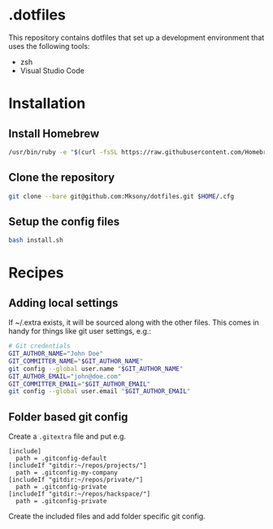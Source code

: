 # .dotfiles
This repository contains dotfiles that set up a development environment that
uses the following tools:

* zsh
* Visual Studio Code

# Installation

## Install Homebrew
```sh
/usr/bin/ruby -e "$(curl -fsSL https://raw.githubusercontent.com/Homebrew/install/master/install)"
```

## Clone the repository
```sh
git clone --bare git@github.com:Mksony/dotfiles.git $HOME/.cfg
```

## Setup the config files
```sh
bash install.sh
```

# Recipes

## Adding local settings
If ~/.extra exists, it will be sourced along with the other files.
This comes in handy for things like git user settings, e.g.:

```sh
# Git credentials
GIT_AUTHOR_NAME="John Doe"
GIT_COMMITTER_NAME="$GIT_AUTHOR_NAME"
git config --global user.name "$GIT_AUTHOR_NAME"
GIT_AUTHOR_EMAIL="john@doe.com"
GIT_COMMITTER_EMAIL="$GIT_AUTHOR_EMAIL"
git config --global user.email "$GIT_AUTHOR_EMAIL"
```

## Folder based git config

Create a `.gitextra` file and put e.g.

```
[include]
  path = .gitconfig-default
[includeIf "gitdir:~/repos/projects/"]
  path = .gitconfig-my-company
[includeIf "gitdir:~/repos/private/"]
  path = .gitconfig-private
[includeIf "gitdir:~/repos/hackspace/"]
  path = .gitconfig-private
```

Create the included files and add folder specific git config.